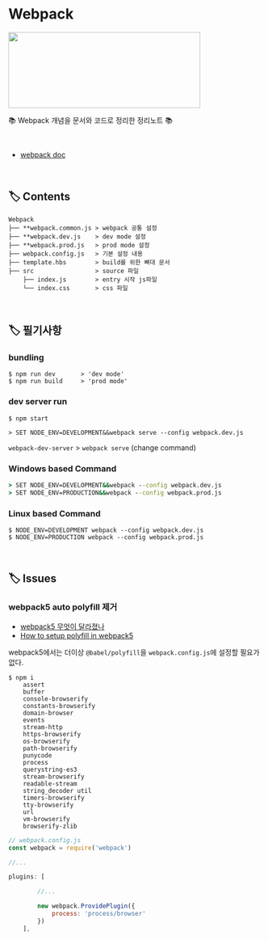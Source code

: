 # Webpack

<p><img src="https://user-images.githubusercontent.com/41675375/99358907-8f386800-28f1-11eb-82dd-2039a0c0254f.png" width="380" height="150"></p>
  
📚 Webpack 개념을 문서와 코드로 정리한 정리노트 📚

<br>

- [webpack doc](https://webpack.js.org/concepts/)

<br>

## 🏷️ Contents

```
Webpack
├── **webpack.common.js > webpack 공통 설정
├── **webpack.dev.js    > dev mode 설정
├── **webpack.prod.js   > prod mode 설정
├── webpack.config.js   > 기본 설정 내용
├── template.hbs        > build를 위한 뼈대 문서
├── src                 > source 파일
    ├── index.js        > entry 시작 js파일
    └── index.css       > css 파일
```

<br>

## 🏷️ 필기사항

### bundling
```
$ npm run dev       > 'dev mode'
$ npm run build     > 'prod mode'
```

### dev server run

```
$ npm start
```
```
> SET NODE_ENV=DEVELOPMENT&&webpack serve --config webpack.dev.js
```
`webpack-dev-server` > `webpack serve` (change command)

### Windows based Command
```cmd
> SET NODE_ENV=DEVELOPMENT&&webpack --config webpack.dev.js
> SET NODE_ENV=PRODUCTION&&webpack --config webpack.prod.js
```

### Linux based Command
```
$ NODE_ENV=DEVELOPMENT webpack --config webpack.dev.js
$ NODE_ENV=PRODUCTION webpack --config webpack.prod.js
```

<br>

## 🏷️ Issues

### webpack5 auto polyfill 제거
- [webpack5 무엇이 달라졌나](https://so-so.dev/webpack/whats-different-in-webpack5/)
- [How to setup polyfill in webpack5](https://sanchit3b.medium.com/how-to-polyfill-node-core-modules-in-webpack-5-905c1f5504a0)

webpack5에서는 더이상 `@babel/polyfill`을 `webpack.config.js`에 설정할 필요가 없다.

```
$ npm i 
    assert 
    buffer 
    console-browserify 
    constants-browserify 
    domain-browser 
    events 
    stream-http 
    https-browserify 
    os-browserify 
    path-browserify
    punycode 
    process 
    querystring-es3 
    stream-browserify 
    readable-stream 
    string_decoder util 
    timers-browserify 
    tty-browserify 
    url 
    vm-browserify 
    browserify-zlib
```
```js
// webpack.config.js
const webpack = require('webpack')

//...

plugins: [

        //...

        new webpack.ProvidePlugin({
            process: 'process/browser'
        })
    ],
```